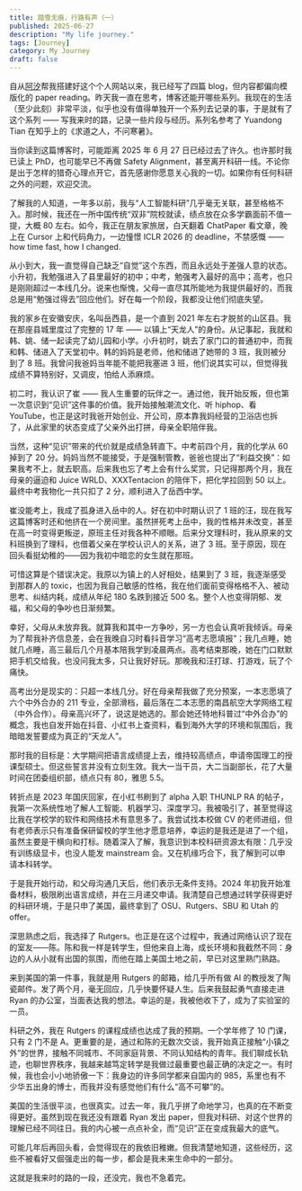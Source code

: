 ```yaml
---
title: 踏雪无痕，行路有声（一）
published: 2025-06-27
description: "My life journey."
tags: [Journey]
category: My Journey
draft: false
---
```



自从[阿汐](https://axi404.top)帮我搭建好这个个人网站以来，我已经写了四篇 blog，但内容都偏向模版化的 paper reading。昨天我一直在思考，博客还能开哪些系列。我现在的生活（至少此刻）非常平淡，似乎也没有值得单独开一个系列去记录的事，于是就有了这个系列 —— 写我来时的路，记录一些片段与经历。系列名参考了 Yuandong Tian 在知乎上的《求道之人，不问寒暑》。

当你读到这篇博客时，可能距离 2025 年 6 月 27 日已经过去了许久。也许那时我已读上 PhD，也可能早已不再做 Safety Alignment，甚至离开科研一线。不论你是出于怎样的猎奇心理点开它，首先感谢你愿意关心我的一切。如果你有任何科研之外的问题，欢迎交流。

了解我的人知道，一年多以前，我与“人工智能科研”几乎毫无关联，甚至格格不入。那时候，我还在一所中国传统“双非”院校就读，绩点放在众多学霸面前不值一提，大概 80 左右。如今，我正在朋友家旅居，白天翻着 ChatPaper 看文章，晚上在 Cursor 上和代码角力，一边憧憬 ICLR 2026 的 deadline，不禁感慨 —— how time fast, how I changed.

从小到大，我一直觉得自己缺乏“自觉”这个东西，而且永远处于差强人意的状态。小升初，我勉强进入了县里最好的初中；中考，勉强考入最好的高中；高考，也只是刚刚超过一本线几分。说来也惭愧，父母一直尽其所能地为我提供最好的，而我总是用“勉强过得去”回应他们。好在每一个阶段，我都没让他们彻底失望。

我的家乡在安徽安庆，名叫岳西县，是一个直到 2021 年左右才脱贫的山区县。我在那座县城里度过了完整的 17 年 —— 以镇上“天龙人”的身份。从记事起，我就和韩、姚、储一起读完了幼儿园和小学。小升初时，姚去了家门口的普通初中，而我和韩、储进入了天堂初中。韩的妈妈是老师，他和储进了她带的 3 班，我则被分到了 8 班。我曾问我爸妈当年能不能把我塞进 3 班，他们说其实可以，但觉得我成绩不算特别好，又调皮，怕给人添麻烦。

初二时，我认识了崔 —— 我人生重要的玩伴之一。通过他，我开始反叛，但也第一次意识到“见识”这件事的价值。我开始接触潮流文化、听 hiphop、看 YouTube，也正是这时我爸开始创业、开公司，原本靠我妈经营的卫浴店也拆了，从此家里的状态变成了父亲外出打拼，母亲全职陪伴我。

当然，这种“见识”带来的代价就是成绩急转直下。中考前四个月，我的化学从 60 掉到了 20 分。妈妈当然不能接受，于是强制管教，爸爸也提出了“利益交换”：如果我考不上，就去职高。后来我也忘了考上会有什么奖赏，只记得那两个月，我在母亲的逼迫和 Juice WRLD、XXXTentacion 的陪伴下，把化学拉回到 50 以上。最终中考我物化一共只扣了 2 分，顺利进入了岳西中学。

崔没能考上，我成了孤身进入岳中的人。好在初中时期认识了 1 班的汪，现在我写这篇博客时还和他挤在一个房间里。虽然拼死考上岳中，我的性格并未改变，甚至在高一时变得更叛逆，原班主任对我各种不顺眼。后来分文理科时，我从原来的文科班换到了理科，也借着父亲在学校认识人的关系，进了 3 班。至于原因，现在回头看挺幼稚的——因为我初中暗恋的女生就在那班。

可惜这算是个错误决定。我原以为镇上的人好相处，结果到了 3 班，我逐渐感受到那群人的 toxic，也因为我自己敏感的性格，我在他们面前变得格格不入、被动思考、纠结内耗，成绩从年纪 180 名跌到接近 500 名。整个人也变得阴郁、发福，和父母的争吵也日渐频繁。

幸好，父母从未放弃我。就算我和其中一方争吵，另一方也会认真听我倾诉。母亲为了帮我补齐信息差，会在我晚自习时看抖音学习“高考志愿填报”；我几点睡，她就几点睡，高三最后几个月基本陪我学到凌晨两点。高考结束那晚，她在门口默默把手机交给我，也没问我太多，只让我好好玩。那晚我和汪打球、打游戏，玩了个痛快。

高考出分是现实的：只超一本线几分。好在母亲帮我做了充分预案，一本志愿填了六个中外合办的 211 专业，全部滑档，最后落在二本志愿的南昌航空大学网络工程（中外合作）。母亲高兴坏了，说这是她选的。那会她还特地科普过“中外合办”的概念，我也自发开始在抖音、小红书上查资料，看到海外大学的环境和氛围后，我暗暗发誓要成为真正的“天龙人”。

那时我的目标是：大学期间把语言成绩提上去，维持较高绩点，申请帝国理工的授课型硕士。但这些誓言并没有立刻生效。我大一当干员，大二当副部长，花了大量时间在团委组织部，绩点只有 80，雅思 5.5。

转折点是 2023 年国庆回家，在小红书刷到了 alpha 入职 THUNLP RA 的帖子，我第一次系统性地了解人工智能、机器学习、深度学习。我被吸引了，甚至觉得这比我在学校学的软件和网络技术有意思多了。我尝试找本校做 CV 的老师进组，但有老师表示只有准备保研留校的学生他才愿意培养，幸运的是我还是进了一个组，虽然主要是干横向和打标。随着深入了解，我意识到本校科研资源太有限：几乎没有训练级显卡，也没人能发 mainstream 会。又在机缘巧合下，我了解到可以申请本科转学。

于是我开始行动，和父母沟通几天后，他们表示无条件支持。2024 年初我开始准备材料，极限刷出语言成绩，并在三月递交申请。我清楚自己想通过转学获得更好的科研环境，于是只申了美国，最终拿到了 OSU、Rutgers、SBU 和 Utah 的 offer。

深思熟虑之后，我选择了 Rutgers。也正是在这个过程中，我通过网络认识了现在的室友——陈。陈和我一样是转学生，但他来自上海，成长环境和我截然不同：身边的人从小就有出国的氛围，而他在踏上美国土地之前，早已对这里熟门熟路。

来到美国的第一件事，我就是用 Rutgers 的邮箱，给几乎所有做 AI 的教授发了陶瓷邮件。发了两个月，毫无回应，几乎快要怀疑人生。后来我鼓起勇气直接走进 Ryan 的办公室，当面表达我的想法。幸运的是，我被他收下了，成为了实验室的一员。

科研之外，我在 Rutgers 的课程成绩也达成了我的预期。一个学年修了 10 门课，只有 2 门不是 A。更重要的是，通过和陈的无数次交谈，我开始真正接触“小镇之外”的世界，接触不同城市、不同家庭背景、不同认知结构的青年。我们聊成长轨迹，也聊世界秩序，我越来越笃定转学是我做过最重要也最正确的决定之一。有时候，我也会小小地骄傲一下：我身边的许多同学都来自国内的 985，系里也有不少华五出身的博士，而我并没有感觉他们有什么“高不可攀”的。

美国的生活很平淡，也很真实。过去一年，我几乎拼了命地学习，也真的在不断变得更好。虽然到现在我还没有跟着 Ryan 发出 paper，但我对科研、对这个世界的理解已经不同往日。我的内心被一点点补全，而“见识”正在变成我最大的底气。

可能几年后再回头看，会觉得现在的我依旧稚嫩。但我清楚地知道，这些经历，这些不被看好又倔强走出的每一步，都会是我未来生命中的一部分。

这就是我来时的路的一段，还没完，我也不急着完。
